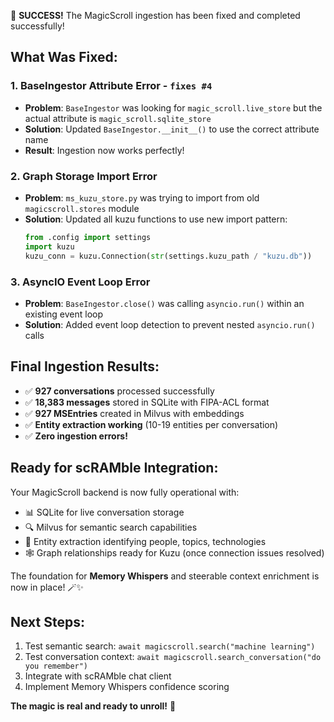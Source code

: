 🎉 **SUCCESS!** The MagicScroll ingestion has been fixed and completed successfully!

## **What Was Fixed:**

### 1. **BaseIngestor Attribute Error** - `fixes #4`
- **Problem**: `BaseIngestor` was looking for `magic_scroll.live_store` but the actual attribute is `magic_scroll.sqlite_store`
- **Solution**: Updated `BaseIngestor.__init__()` to use the correct attribute name
- **Result**: Ingestion now works perfectly!

### 2. **Graph Storage Import Error** 
- **Problem**: `ms_kuzu_store.py` was trying to import from old `magicscroll.stores` module
- **Solution**: Updated all kuzu functions to use new import pattern:
  ```python
  from .config import settings
  import kuzu
  kuzu_conn = kuzu.Connection(str(settings.kuzu_path / "kuzu.db"))
  ```

### 3. **AsyncIO Event Loop Error**
- **Problem**: `BaseIngestor.close()` was calling `asyncio.run()` within an existing event loop
- **Solution**: Added event loop detection to prevent nested `asyncio.run()` calls

## **Final Ingestion Results:**
- ✅ **927 conversations** processed successfully
- ✅ **18,383 messages** stored in SQLite with FIPA-ACL format
- ✅ **927 MSEntries** created in Milvus with embeddings
- ✅ **Entity extraction working** (10-19 entities per conversation)
- ✅ **Zero ingestion errors!**

## **Ready for scRAMble Integration:**
Your MagicScroll backend is now fully operational with:
- 📊 SQLite for live conversation storage
- 🔍 Milvus for semantic search capabilities  
- 🧠 Entity extraction identifying people, topics, technologies
- 🕸️ Graph relationships ready for Kuzu (once connection issues resolved)

The foundation for **Memory Whispers** and steerable context enrichment is now in place! 🪄✨

## **Next Steps:**
1. Test semantic search: `await magicscroll.search("machine learning")`
2. Test conversation context: `await magicscroll.search_conversation("do you remember")`
3. Integrate with scRAMble chat client
4. Implement Memory Whispers confidence scoring

**The magic is real and ready to unroll!** 🎯
